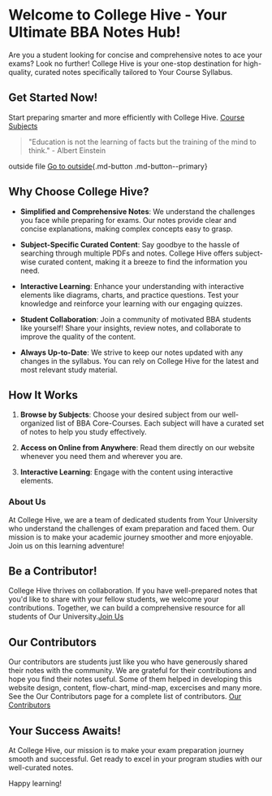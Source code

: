 <!-- # Welcome to the College Hive, A Notes Sharing Platform!

This website serves as a platform for sharing and accessing college notes on various subjects. Whether you're a student looking for study materials or a contributor willing to share your knowledge, you've come to the right place. Here's how you can make the most of this platform:

## Rules and Guidelines

- Respect Intellectual Property: Only share notes and materials that you have created or have the necessary permission to share. Plagiarism or unauthorized sharing of copyrighted content is strictly prohibited.

- Quality and Accuracy: Ensure that the notes you share are accurate, reliable, and of high quality. Proofread your work and cite your sources whenever necessary.

- Respectful Community: Maintain a friendly and supportive environment. Be respectful to fellow contributors, ask questions, provide constructive feedback, and engage in meaningful discussions.

- Organized Structure: Follow the provided folder and file structure for organizing your notes. This ensures easy navigation and helps others find the relevant materials quickly.

## How to Use

1. **Browsing Notes:** Use the navigation menu on the left to browse different subjects and units. Click on a unit to access the topics and their corresponding notes.

2. **Viewing Notes:** Click on a topic to view its content. The notes will be displayed in Markdown format, making it easy to read and understand. Feel free to explore related topics using the provided links within the notes.

3. **Contributing Notes:** If you wish to contribute your notes, follow the guidelines provided in the [Contributing](Other/contributing.md) section. Make sure to adhere to the rules and guidelines mentioned above.

4. **Searching for Notes:** If you're looking for specific content, you can use the search bar located at the top of the page. Simply enter relevant keywords, and the search feature will provide you with relevant results.

5. **Feedback and Support:** If you have any questions, feedback, or need assistance, don't hesitate to reach out to our support team. You can find contact information in the [Contact](Other/contact.md) section.

We hope you find this platform useful for your academic journey. Happy learning and sharing!



 -->

# Welcome to College Hive - Your Ultimate BBA Notes Hub!

Are you a student looking for concise and comprehensive notes to ace your exams? Look no further! College Hive is your one-stop destination for high-quality, curated notes specifically tailored to Your Course Syllabus.

## Get Started Now!

Start preparing smarter and more efficiently with College Hive. [Course Subjects](table_of_content.md)

> "Education is not the learning of facts but the training of the mind to think." - Albert Einstein

outside file [Go to outside](../main.html){.md-button .md-button--primary}

## Why Choose College Hive?

- **Simplified and Comprehensive Notes**: We understand the challenges you face while preparing for exams. Our notes provide clear and concise explanations, making complex concepts easy to grasp.

- **Subject-Specific Curated Content**: Say goodbye to the hassle of searching through multiple PDFs and notes. College Hive offers subject-wise curated content, making it a breeze to find the information you need.

- **Interactive Learning**: Enhance your understanding with interactive elements like diagrams, charts, and practice questions. Test your knowledge and reinforce your learning with our engaging quizzes.

- **Student Collaboration**: Join a community of motivated BBA students like yourself! Share your insights, review notes, and collaborate to improve the quality of the content.

- **Always Up-to-Date**: We strive to keep our notes updated with any changes in the syllabus. You can rely on College Hive for the latest and most relevant study material.

## How It Works

1. **Browse by Subjects**: Choose your desired subject from our well-organized list of BBA Core-Courses. Each subject will have a curated set of notes to help you study effectively.

2. **Access on Online from Anywhere**: Read them directly on our website whenever you need them and wherever you are.

3. **Interactive Learning**: Engage with the content using interactive elements.



### About Us

At College Hive, we are a team of dedicated students from Your University who understand the challenges of exam preparation and faced them. Our mission is to make your academic journey smoother and more enjoyable. Join us on this learning adventure!


## Be a Contributor!

College Hive thrives on collaboration. If you have well-prepared notes that you'd like to share with your fellow students, we welcome your contributions. Together, we can build a comprehensive resource for all students of Our University.[Join Us](Other/join_us.md)

## Our Contributors

Our contributors are students just like you who have generously shared their notes with the community. We are grateful for their contributions and hope you find their notes useful. Some of them helped in developing this website design, content, flow-chart, mind-map, excercises and many more. See the Our Contributors page for a complete list of contributors. [Our Contributors](Other/contributors.md)




## Your Success Awaits!

At College Hive, our mission is to make your exam preparation journey smooth and successful. Get ready to excel in your program studies with our well-curated notes.

Happy learning!


